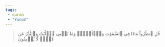 ```yaml
---
tags: 
 - quran 
 - "Yunus"
---
```


> قُلِ ٱنظُرُواْ مَاذَا فِي ٱلسَّمَٰوَٰتِ وَٱلۡأَرۡضِۚ وَمَا تُغۡنِي ٱلۡأٓيَٰتُ وَٱلنُّذُرُ عَن قَوۡمٖ لَّا يُؤۡمِنُونَ
